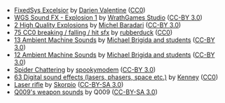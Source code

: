 - [FixedSys Excelsior](https://github.com/kika/fixedsys) by [Darien Valentine](https://github.com/bathos) ([CC0](http://creativecommons.org/publicdomain/zero/1.0/))
- [WGS Sound FX - Explosion 1](https://opengameart.org/content/wgs-sound-fx-explosion-1) by [WrathGames Studio](http://wrathgames.com/blog) ([CC-BY 3.0](http://creativecommons.org/licenses/by/3.0/))
- [2 High Quality Explosions](https://opengameart.org/content/2-high-quality-explosions) by [Michel Baradari](http://apollo-music.de/) ([CC-BY 3.0](http://creativecommons.org/licenses/by/3.0/))
- [75 CC0 breaking / falling / hit sfx](https://opengameart.org/content/75-cc0-breaking-falling-hit-sfx) by [rubberduck](https://opengameart.org/users/rubberduck) ([CC0](http://creativecommons.org/publicdomain/zero/1.0/))
- [13 Ambient Machine Sounds](https://opengameart.org/content/13-ambient-machine-sounds) by [Michael Brigida and students](http://www.berklee.edu/facilities/recording_studios.html) ([CC-BY 3.0](http://creativecommons.org/licenses/by/3.0/))
- [12 Ambient Machine Sounds](https://opengameart.org/content/12-ambient-machine-sounds) by [Michael Brigida and students](http://www.berklee.edu/facilities/recording_studios.html) ([CC-BY 3.0](http://creativecommons.org/licenses/by/3.0/))
- [Spider Chattering](https://opengameart.org/content/spider-chattering) by [spookymodem](https://opengameart.org/users/spookymodem) ([CC-BY 3.0](http://creativecommons.org/licenses/by/3.0/))
- [63 Digital sound effects (lasers, phasers, space etc.)](https://opengameart.org/content/63-digital-sound-effects-lasers-phasers-space-etc) by [Kenney](https://kenney.nl) ([CC0](http://creativecommons.org/publicdomain/zero/1.0/))
- [Laser rifle](https://opengameart.org/content/laser-rifle) by [Skorpio](https://opengameart.org/users/skorpio) ([CC-BY-SA 3.0](http://creativecommons.org/licenses/by-sa/3.0/))
- [Q009's weapon sounds](https://opengameart.org/content/q009s-weapon-sounds) by Q009 ([CC-BY-SA 3.0](http://creativecommons.org/licenses/by-sa/3.0/))
